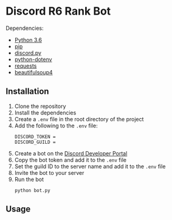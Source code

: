 ﻿# Discord R6 Rank Bot
Dependencies:
- [Python 3.6](https://www.python.org/downloads/release/python-360/)
- [pip](https://pypi.org/project/pip/)
- [discord.py](https://pypi.org/project/discord.py/)
- [python-dotenv](https://pypi.org/project/python-dotenv/)
- [requests](https://pypi.org/project/requests/)
- [beautifulsoup4](https://pypi.org/project/beautifulsoup4/)

## Installation
1. Clone the repository
2. Install the dependencies
3. Create a `.env` file in the root directory of the project
4. Add the following to the `.env` file:
	```
	DISCORD_TOKEN = 
	DISCORD_GUILD = 
	```
5. Create a bot on the [Discord Developer Portal](https://discord.com/developers/applications)
6. Copy the bot token and add it to the `.env` file
7. Set the guild ID to the server name and add it to the `.env` file
8. Invite the bot to your server
9. Run the bot
	```
	python bot.py
	```

## Usage


